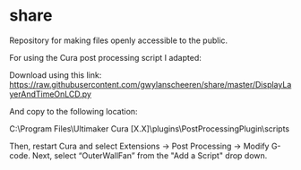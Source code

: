 # share
Repository for making files openly accessible to the public.

For using the Cura post processing script I adapted:

Download using this link:
https://raw.githubusercontent.com/gwylanscheeren/share/master/DisplayLayerAndTimeOnLCD.py

And copy to the following location:

C:\Program Files\Ultimaker Cura [X.X]\plugins\PostProcessingPlugin\scripts

Then, restart Cura and select Extensions -> Post Processing -> Modify G-code. Next, select “OuterWallFan” from the "Add a Script" drop down.
